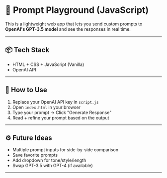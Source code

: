 # 🧠 Prompt Playground (JavaScript)

This is a lightweight web app that lets you send custom prompts to **OpenAI's GPT-3.5 model** and see the responses in real time.

---

## 📦 Tech Stack

- HTML + CSS + JavaScript (Vanilla)
- OpenAI API

---

## 🚀 How to Use

1. Replace your OpenAI API key in `script.js`
2. Open `index.html` in your browser
3. Type your prompt → Click "Generate Response"
4. Read + refine your prompt based on the output

---

## ⚙️ Future Ideas

- Multiple prompt inputs for side-by-side comparison  
- Save favorite prompts  
- Add dropdown for tone/style/length  
- Swap GPT-3.5 with GPT-4 (if available)

---
